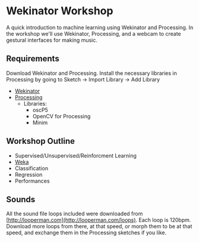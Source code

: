 # Wekinator Workshop

A quick introduction to machine learning using Wekinator and Processing. In the workshop we'll use Wekinator, Processing, and a webcam to create gestural interfaces for making music.

## Requirements
Download Wekinator and Processing. Install the necessary libraries in Processing by going to Sketch -> Import Library -> Add Library
* [Wekinator](http://www.wekinator.org/)
* [Processing](https://processing.org/)
  * Libraries:
    * oscP5
    * OpenCV for Processing
    * Minim

## Workshop Outline
* Supervised/Unsupervised/Reinforcment Learning
* [Weka](https://en.wikipedia.org/wiki/Weka_(machine_learning))
* Classification
* Regression
* Performances

## Sounds
All the sound file loops included were downloaded from [http://looperman.com](http://looperman.com/loops). Each loop is 120bpm. Download more loops from there, at that speed, or morph them to be at that speed, and exchange them in the Processing sketches if you like.
